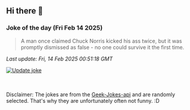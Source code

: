 ## Hi there 👋

### Joke of the day (Fri Feb 14 2025)
<!-- joke -->
>A man once claimed Chuck Norris kicked his ass twice, but it was promptly dismissed as false - no one could survive it the first time.
<!-- /joke -->

*Last update: Fri, 14 Feb 2025 00:51:18 GMT*

[![Update joke](https://github.com/nclskfm/nclskfm/actions/workflows/joke.yml/badge.svg)](https://github.com/nclskfm/nclskfm/actions/workflows/joke.yml)

<br><br>
Disclaimer: The jokes are from the [Geek-Jokes-api](https://github.com/sameerkumar18/geek-joke-api) and are randomly selected. That's why they are unfortunately often not funny. :D

